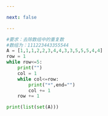 ```yaml
---

next: false

---
```




<BlogInfo id="455" title="12.灰灰学长出的题目" author="白日梦想猿" pv=0 read_times=0 pre_cost_time="0分10秒" category="python基础" tag_list="['python基础']" create_time="2019.09.20 12:07:54" update_time="2020.11.22 10:50:24" />

```python
#要求：去除数组中的重复数
#数组为：111223443355544
A = [1,1,1,2,2,3,4,4,3,3,5,5,5,4,4]
row = 1
while row<=5:
    print("")
    col = 1
    while col<=row:
        print("*",end="")
        col += 1
    row += 1

print(list(set(A)))



```



<ActionBox />
